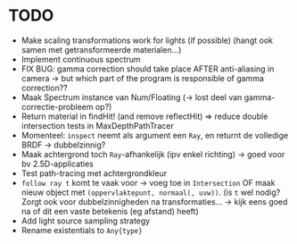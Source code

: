 # TODO

- Make scaling transformations work for lights (if possible) (hangt ook samen met getransformeerde materialen...)
- Implement continuous spectrum
- FIX BUG: gamma correction should take place AFTER anti-aliasing in camera -> but which part of the program is responsible of gamma correction??
- Maak Spectrum instance van Num/Floating (-> lost deel van gamma-correctie-probleem op?)
- Return material in findHit! (and remove reflectHit) => reduce double intersection tests in MaxDepthPathTracer
- Momenteel: `inspect` neemt als argument een `Ray`, en returnt de volledige BRDF -> dubbelzinnig?
- Maak achtergrond toch `Ray`-afhankelijk (ipv enkel richting) -> goed voor bv 2.5D-applicaties
- Test path-tracing met achtergrondkleur
- `follow ray t` komt te vaak voor -> voeg toe in `Intersection` OF maak nieuw object met `(oppervlaktepunt, normaal(, uvw))`. (is `t` wel nodig? Zorgt ook voor dubbelzinnigheden na transformaties... -> kijk eens goed na of dit een vaste betekenis (eg afstand) heeft)
- Add light source sampling strategy
- Rename existentials to `Any{type}`
